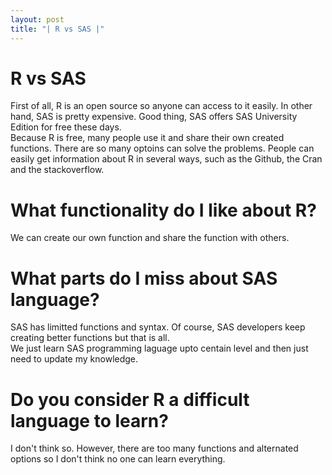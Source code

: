 ```yaml
---
layout: post
title: "| R vs SAS |"
---
```


# R vs SAS  
First of all, R is an open source so anyone can access to it easily. In other hand, SAS is pretty expensive. Good thing, SAS offers SAS University Edition for free these days.  
Because R is free, many people use it and share their own created functions. There are so many optoins can solve the problems. 
People can easily get information about R in several ways, such as the Github, the Cran and the stackoverflow.

# What functionality do I like about R?  
We can create our own function and share the function with others.

# What parts do I miss about SAS language?  
SAS has limitted functions and syntax. Of course, SAS developers keep creating better functions but that is all.  
We just learn SAS programming laguage upto centain level and then just need to update my knowledge.

# Do you consider R a difficult language to learn?
I don't think so. However, there are too many functions and alternated options so I don't think no one can learn everything. 

